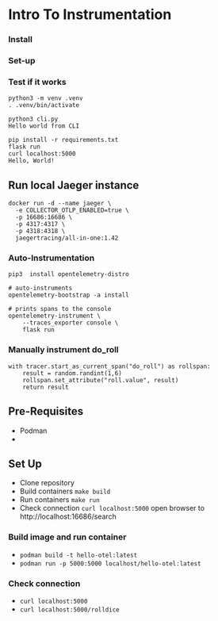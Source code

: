 # Intro To Instrumentation

### Install


### Set-up  



### Test if it works

```shell
python3 -m venv .venv
. .venv/bin/activate

python3 cli.py
Hello world from CLI

pip install -r requirements.txt
flask run
curl localhost:5000
Hello, World!
```

## Run local Jaeger instance

```
docker run -d --name jaeger \
  -e COLLECTOR_OTLP_ENABLED=true \
  -p 16686:16686 \
  -p 4317:4317 \
  -p 4318:4318 \
  jaegertracing/all-in-one:1.42
```
###  Auto-Instrumentation

```
pip3  install opentelemetry-distro

# auto-instruments
opentelemetry-bootstrap -a install

# prints spans to the console
opentelemetry-instrument \
    --traces_exporter console \
    flask run
```    

### Manually instrument do_roll
```
with tracer.start_as_current_span("do_roll") as rollspan:
    result = random.randint(1,6)
    rollspan.set_attribute("roll.value", result)
    return result
```    

## Pre-Requisites

* Podman 
* 


## Set Up 

* Clone repository
* Build containers `make build` 
* Run containers `make run`
* Check connection
    `curl localhost:5000`
    open browser to http://localhost:16686/search




### Build image and run container

* `podman build -t hello-otel:latest` 
* `podman run -p 5000:5000 localhost/hello-otel:latest`

### Check connection

* `curl localhost:5000`
* `curl localhost:5000/rolldice`
